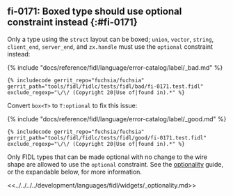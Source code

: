 ## fi-0171: Boxed type should use optional constraint instead {:#fi-0171}

Only a type using the `struct` layout can be boxed; `union`, `vector`, `string`,
`client_end`, `server_end`, and `zx.handle` must use the `optional` constraint
instead:

{% include "docs/reference/fidl/language/error-catalog/label/_bad.md" %}

```fidl
{% includecode gerrit_repo="fuchsia/fuchsia" gerrit_path="tools/fidl/fidlc/tests/fidl/bad/fi-0171.test.fidl" exclude_regexp="\/\/ (Copyright 20|Use of|found in).*" %}
```

Convert `box<T>` to `T:optional` to fix this issue:

{% include "docs/reference/fidl/language/error-catalog/label/_good.md" %}

```fidl
{% includecode gerrit_repo="fuchsia/fuchsia" gerrit_path="tools/fidl/fidlc/tests/fidl/good/fi-0171.test.fidl" exclude_regexp="\/\/ (Copyright 20|Use of|found in).*" %}
```

Only FIDL types that can be made optional with no change to the wire shape are
allowed to use the `optional` constraint. See the
[optionality][0171-optionality] guide, or the expandable below, for more
information.

[0171-optionality]: /docs/development/languages/fidl/examples/README.md#optionality

<<../../../../development/languages/fidl/widgets/_optionality.md>>
